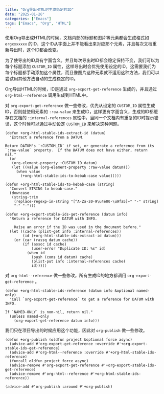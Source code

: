 ```yaml
---
title: "Org导出HTML时生成稳定的ID"
date: "2025-01-26"
categories: ["Emacs"]
tags: ["Emacs", "Org", "HTML"]
---
```


使用Org导出成HTML的时候，文档内部的标题和图片等元素都会生成格式如 `orgxxxxxxx` 的ID，这个ID从字面上并不能看出来对应那个元素，并且每次文档重新导出时，这个ID都会改变。
<!--more-->

为了使导出的ID具有字面含义，并且每次导出时ID都会稳定保持不变，我们可以为每个标题添加 `CUSTOM_ID` 属性，这样导出时会优先使用设定的ID，这需要我们为每个标题都手动添加这个属性，而且像图片这种元素就不适用这种方法，我们可以尝试用其他方法自动的生成稳定的ID。

Org导出HTML的时候，ID是通过 `org-export-get-reference` 生成的，并且通过 `org-html--reference` 调用生成到HTML中。

对 `org-export-get-reference` 做一些修改，优先从设定的 `CUSTOM_ID` 属性生成ID，否则就使用元素的 `:raw-value` 来生成ID，这样更有字面含义，生成的ID都缓存在文档的 `:internal-references` 属性中，当同一个文档内有重复的ID时提示错误，这个时候可以通过手动设定 `CUSTOM_ID` 来解决这种问题。

```emacs-lisp
(defun +org-html-stable-ids-extract-id (datum)
  "Extract a reference from a DATUM.

Return DATUM's `:CUSTOM_ID` if set, or generate a reference from its
`:raw-value` property.  If the DATUM does not have either, return
nil."
  (or
   (org-element-property :CUSTOM_ID datum)
   (let ((value (org-element-property :raw-value datum)))
     (when value
       (+org-html-stable-ids-to-kebab-case value)))))

(defun +org-html-stable-ids-to-kebab-case (string)
  "Convert STRING to kebab-case."
  (downcase
   (string-trim
    (replace-regexp-in-string "[^A-Za-z0-9\u4e00-\u9fa5]+" "-" string)
    "-" "-")))

(defun +org-export-stable-ids-get-reference (datum info)
  "Return a reference for DATUM with INFO.

    Raise an error if the ID was used in the document before."
  (let ((cache (plist-get info :internal-references))
        (id (+org-html-stable-ids-extract-id datum)))
    (or (car (rassq datum cache))
        (if (assoc id cache)
            (user-error "Duplicate ID: %s" id)
          (when id
            (push (cons id datum) cache)
            (plist-put info :internal-references cache)
            id)))))
```

对 `org-html--reference` 做一些修改，所有生成ID的地方都调用 `org-export-get-reference` 。

```emacs-lisp
(defun +org-html-stable-ids-reference (datum info &optional named-only)
  "Call `org-export-get-reference` to get a reference for DATUM with INFO.

If `NAMED-ONLY` is non-nil, return nil."
  (unless named-only
    (org-export-get-reference datum info)))
```

我们只在项目导出的时候应用这个功能，因此对 `org-publish` 做一些修改。

```emacs-lisp
(defun +org-publish (oldfun project &optional force async)
  (advice-add #'org-export-get-reference :override #'+org-export-stable-ids-get-reference)
  (advice-add #'org-html--reference :override #'+org-html-stable-ids-reference)
  (funcall oldfun project force async)
  (advice-remove #'org-export-get-reference #'+org-export-stable-ids-get-reference)
  (advice-remove #'org-html--reference #'+org-html-stable-ids-reference))

(advice-add #'org-publish :around #'+org-publish)
```
